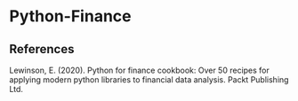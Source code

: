 # Python-Finance
## References
Lewinson, E. (2020). Python for finance cookbook: Over 50 recipes for applying modern python libraries to financial data analysis. Packt Publishing Ltd. 

